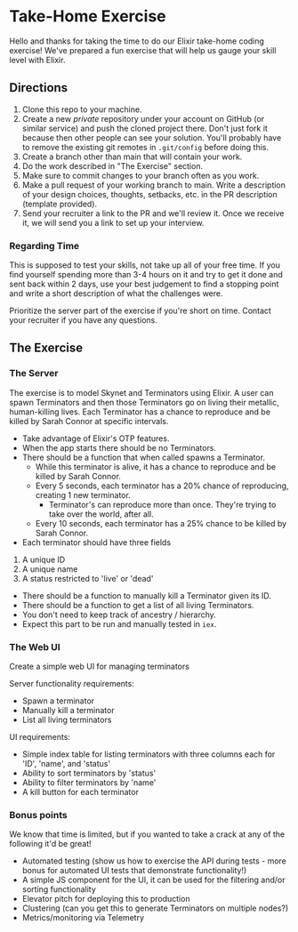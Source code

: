 # Take-Home Exercise

Hello and thanks for taking the time to do our Elixir take-home coding exercise! We've prepared a fun exercise that will help us gauge your skill level with Elixir.

## Directions

1. Clone this repo to your machine.
2. Create a new _private_ repository under your account on GitHub (or similar service) and push the cloned project there. Don't just fork it because then other people can see your solution. You'll probably have to remove the existing git remotes in `.git/config` before doing this.
3. Create a branch other than main that will contain your work.
4. Do the work described in "The Exercise" section.
5. Make sure to commit changes to your branch often as you work.
5. Make a pull request of your working branch to main. Write a description of your design choices, thoughts, setbacks, etc. in the PR description (template provided).
6. Send your recruiter a link to the PR and we'll review it. Once we receive it, we will send you a link to set up your interview.

### Regarding Time

This is supposed to test your skills, not take up all of your free time. If you find yourself spending more than 3-4 hours on it and try to get it done and sent back within 2 days, use your best judgement to find a stopping point and write a short description of what the challenges were.

Prioritize the server part of the exercise if you're short on time. Contact your recruiter if you have any questions.

## The Exercise

### The Server

The exercise is to model Skynet and Terminators using Elixir. A user can spawn Terminators and then those Terminators go on living their metallic, human-killing lives. Each Terminator has a chance to reproduce and be killed by Sarah Connor at specific intervals.

- Take advantage of Elixir's OTP features.
- When the app starts there should be no Terminators.
- There should be a function that when called spawns a Terminator.
  - While this terminator is alive, it has a chance to reproduce and be killed by Sarah Connor.
  - Every 5 seconds, each terminator has a 20% chance of reproducing, creating 1 new terminator.
    - Terminator's can reproduce more than once. They're trying to take over the world, after all.
  - Every 10 seconds, each terminator has a 25% chance to be killed by Sarah Connor.
- Each terminator should have three fields
1. A unique ID
2. A unique name
3. A status restricted to 'live' or 'dead'
- There should be a function to manually kill a Terminator given its ID.
- There should be a function to get a list of all living Terminators.
- You don't need to keep track of ancestry / hierarchy.
- Expect this part to be run and manually tested in `iex`.

### The Web UI

Create a simple web UI for managing terminators

Server functionality requirements:
- Spawn a terminator
- Manually kill a terminator
- List all living terminators

UI requirements:
- Simple index table for listing terminators with three columns each for 'ID', 'name', and 'status'
- Ability to sort terminators by 'status'
- Ability to filter terminators by 'name'
- A kill button for each terminator

### Bonus points

We know that time is limited, but if you wanted to take a crack at any of the following it'd be great!

* Automated testing (show us how to exercise the API during tests - more bonus for automated UI tests that demonstrate functionality!)
* A simple JS component for the UI, it can be used for the filtering and/or sorting functionality
* Elevator pitch for deploying this to production
* Clustering (can you get this to generate Terminators on multiple nodes?)
* Metrics/monitoring via Telemetry

